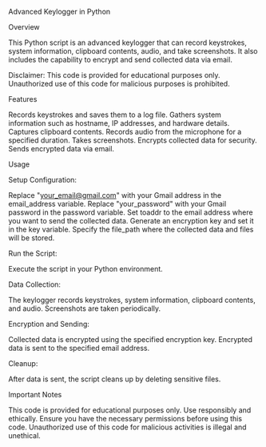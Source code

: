 Advanced Keylogger in Python

Overview

This Python script is an advanced keylogger that can record keystrokes, system information, clipboard contents, audio, and take screenshots. It also includes the capability to encrypt and send collected data via email.

Disclaimer: This code is provided for educational purposes only. Unauthorized use of this code for malicious purposes is prohibited.

Features

Records keystrokes and saves them to a log file.
Gathers system information such as hostname, IP addresses, and hardware details.
Captures clipboard contents.
Records audio from the microphone for a specified duration.
Takes screenshots.
Encrypts collected data for security.
Sends encrypted data via email.

Usage

Setup Configuration:

Replace "your_email@gmail.com" with your Gmail address in the email_address variable.
Replace "your_password" with your Gmail password in the password variable.
Set toaddr to the email address where you want to send the collected data.
Generate an encryption key and set it in the key variable.
Specify the file_path where the collected data and files will be stored.

Run the Script:

Execute the script in your Python environment.

Data Collection:

The keylogger records keystrokes, system information, clipboard contents, and audio.
Screenshots are taken periodically.

Encryption and Sending:

Collected data is encrypted using the specified encryption key.
Encrypted data is sent to the specified email address.

Cleanup:

After data is sent, the script cleans up by deleting sensitive files.

Important Notes

This code is provided for educational purposes only. Use responsibly and ethically.
Ensure you have the necessary permissions before using this code.
Unauthorized use of this code for malicious activities is illegal and unethical.
